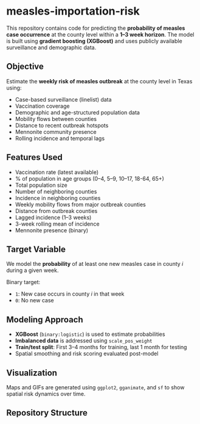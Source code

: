 # measles-importation-risk

This repository contains code for predicting the **probability of measles case occurrence** at the county level within a **1–3 week horizon**. The model is built using **gradient boosting (XGBoost)** and uses publicly available surveillance and demographic data.

## Objective

Estimate the **weekly risk of measles outbreak** at the county level in Texas using:

- Case-based surveillance (linelist) data 
- Vaccination coverage
- Demographic and age-structured population data
- Mobility flows between counties
- Distance to recent outbreak hotspots
- Mennonite community presence
- Rolling incidence and temporal lags


## Features Used

- Vaccination rate (latest available)
- % of population in age groups (0–4, 5–9, 10–17, 18-64, 65+)
- Total population size
- Number of neighboring counties
- Incidence in neighboring counties 
- Weekly mobility flows from major outbreak counties
- Distance from outbreak counties
- Lagged incidence (1–3 weeks)
- 3-week rolling mean of incidence
- Mennonite presence (binary)

## Target Variable

We model the **probability** of at least one new measles case in county *i* during a given week.

Binary target:
- `1`: New case occurs in county *i* in that week
- `0`: No new case

## Modeling Approach

- **XGBoost** (`binary:logistic`) is used to estimate probabilities
- **Imbalanced data** is addressed using `scale_pos_weight`
- **Train/test split**: First 3–4 months for training, last 1 month for testing
- Spatial smoothing and risk scoring evaluated post-model

## Visualization

Maps and GIFs are generated using `ggplot2`, `gganimate`, and `sf` to show spatial risk dynamics over time.

## Repository Structure


